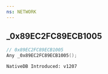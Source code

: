 ```yaml
---
ns: NETWORK
---
```

## _0x89EC2FC89ECB1005

```c
// 0x89EC2FC89ECB1005
Any _0x89EC2FC89ECB1005();
```

```
NativeDB Introduced: v1207
```

